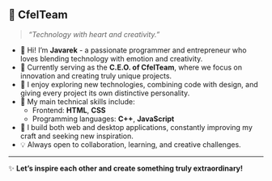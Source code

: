 ## 🌸 CfelTeam  

> *“Technology with heart and creativity.”*  

- 💖 Hi! I’m **Javarek** - a passionate programmer and entrepreneur who loves blending technology with emotion and creativity.  
- 💼 Currently serving as the **C.E.O. of CfelTeam**, where we focus on innovation and creating truly unique projects.  
- 🌱 I enjoy exploring new technologies, combining code with design, and giving every project its own distinctive personality.  
- 🧩 My main technical skills include:  
  - Frontend: **HTML**, **CSS**  
  - Programming languages: **C++**, **JavaScript**  
- 🚀 I build both web and desktop applications, constantly improving my craft and seeking new inspiration.  
- 💡 Always open to collaboration, learning, and creative challenges.  

---

✨ **Let’s inspire each other and create something truly extraordinary!**  
